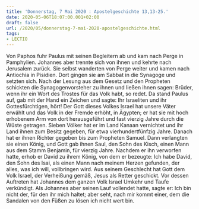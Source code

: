 ```yaml
---
title: 'Donnerstag, 7 Mai 2020 : Apostelgeschichte 13,13-25.'
date: 2020-05-06T18:07:00.001+02:00
draft: false
url: /2020/05/donnerstag-7-mai-2020-apostelgeschichte.html
tags: 
- LECTIO
---
```


Von Paphos fuhr Paulus mit seinen Begleitern ab und kam nach Perge in Pamphylien. Johannes aber trennte sich von ihnen und kehrte nach Jerusalem zurück. Sie selbst wanderten von Perge weiter und kamen nach Antiochia in Pisidien. Dort gingen sie am Sabbat in die Synagoge und setzten sich. Nach der Lesung aus dem Gesetz und den Propheten schickten die Synagogenvorsteher zu ihnen und ließen ihnen sagen: Brüder, wenn ihr ein Wort des Trostes für das Volk habt, so redet. Da stand Paulus auf, gab mit der Hand ein Zeichen und sagte: Ihr Israeliten und ihr Gottesfürchtigen, hört! Der Gott dieses Volkes Israel hat unsere Väter erwählt und das Volk in der Fremde erhöht, in Ägypten; er hat sie mit hoch erhobenem Arm von dort herausgeführt und fast vierzig Jahre durch die Wüste getragen. Sieben Völker hat er im Land Kanaan vernichtet und ihr Land ihnen zum Besitz gegeben, für etwa vierhundertfünfzig Jahre. Danach hat er ihnen Richter gegeben bis zum Propheten Samuel. Dann verlangten sie einen König, und Gott gab ihnen Saul, den Sohn des Kisch, einen Mann aus dem Stamm Benjamin, für vierzig Jahre. Nachdem er ihn verworfen hatte, erhob er David zu ihrem König, von dem er bezeugte: Ich habe David, den Sohn des Isai, als einen Mann nach meinem Herzen gefunden, der alles, was ich will, vollbringen wird. Aus seinem Geschlecht hat Gott dem Volk Israel, der Verheißung gemäß, Jesus als Retter geschickt. Vor dessen Auftreten hat Johannes dem ganzen Volk Israel Umkehr und Taufe verkündigt. Als Johannes aber seinen Lauf vollendet hatte, sagte er: Ich bin nicht der, für den ihr mich haltet; aber seht, nach mir kommt einer, dem die Sandalen von den Füßen zu lösen ich nicht wert bin.